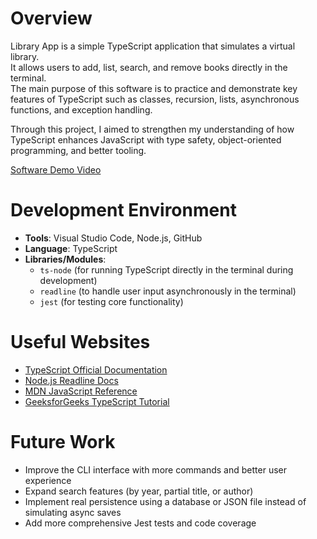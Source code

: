 # Overview

Library App is a simple TypeScript application that simulates a virtual library.  
It allows users to add, list, search, and remove books directly in the terminal.  
The main purpose of this software is to practice and demonstrate key features of TypeScript such as classes, recursion, lists, asynchronous functions, and exception handling.  

Through this project, I aimed to strengthen my understanding of how TypeScript enhances JavaScript with type safety, object-oriented programming, and better tooling.  

[Software Demo Video](http://youtube.link.goes.here)

# Development Environment

- **Tools**: Visual Studio Code, Node.js, GitHub  
- **Language**: TypeScript  
- **Libraries/Modules**:  
  - `ts-node` (for running TypeScript directly in the terminal during development)  
  - `readline` (to handle user input asynchronously in the terminal)  
  - `jest` (for testing core functionality)  

# Useful Websites

- [TypeScript Official Documentation](https://www.typescriptlang.org/docs/)  
- [Node.js Readline Docs](https://nodejs.org/api/readline.html)  
- [MDN JavaScript Reference](https://developer.mozilla.org/en-US/docs/Web/JavaScript)  
- [GeeksforGeeks TypeScript Tutorial](https://www.geeksforgeeks.org/introduction-to-typescript/)  

# Future Work

- Improve the CLI interface with more commands and better user experience  
- Expand search features (by year, partial title, or author)  
- Implement real persistence using a database or JSON file instead of simulating async saves  
- Add more comprehensive Jest tests and code coverage  
